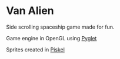 # Van Alien

Side scrolling spaceship game made for fun.

Game engine in OpenGL using [Pyglet](https://pyglet.readthedocs.io/en/stable/)

Sprites created in [Piskel](www.piskelapp.com)